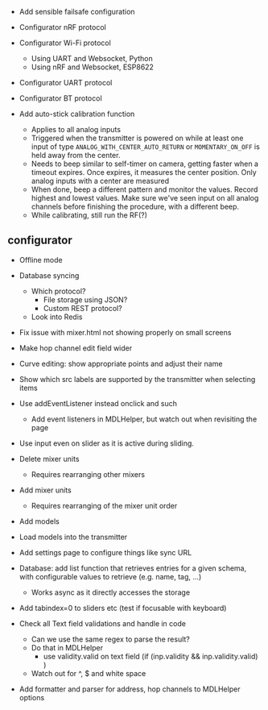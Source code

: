 - Add sensible failsafe configuration

- Configurator nRF protocol
- Configurator Wi-Fi protocol
  - Using UART and Websocket, Python
  - Using nRF and Websocket, ESP8622
- Configurator UART protocol
- Configurator BT protocol

- Add auto-stick calibration function
    - Applies to all analog inputs
    - Triggered when the transmitter is powered on while at least one input
      of type `ANALOG_WITH_CENTER_AUTO_RETURN` or `MOMENTARY_ON_OFF` is
      held away from the center.
    - Needs to beep similar to self-timer on camera, getting faster when a
      timeout expires. Once expires, it measures the center position.
      Only analog inputs with a center are measured
    - When done, beep a different pattern and monitor the values. Record highest
      and lowest values. Make sure we've seen input on all analog channels
      before finishing the procedure, with a different beep.
    - While calibrating, still run the RF(?)


## configurator
- Offline mode
- Database syncing
  - Which protocol?
    - File storage using JSON?
    - Custom REST protocol?
  - Look into Redis

- Fix issue with mixer.html not showing properly on small screens
- Make hop channel edit field wider

- Curve editing: show appropriate points and adjust their name

- Show which src labels are supported by the transmitter when selecting items

- Use addEventListener instead onclick and such
  - Add event listeners in MDLHelper, but watch out when revisiting the page
- Use input even on slider as it is active during sliding.

- Delete mixer units
  - Requires rearranging other mixers
- Add mixer units
  - Requires rearranging of the mixer unit order
- Add models
- Load models into the transmitter
- Add settings page to configure things like sync URL

- Database: add list function that retrieves entries for a given schema, with
  configurable values to  retrieve (e.g. name, tag, ...)
  - Works async as it directly accesses the storage

- Add tabindex=0 to sliders etc (test if focusable with keyboard)

- Check all Text field validations and handle in code
  - Can we use the same regex to parse the result?
  - Do that in MDLHelper
    - use validity.valid on text field (if (inp.validity && inp.validity.valid) )
  - Watch out for ^, $ and white space

- Add formatter and parser for address, hop channels to MDLHelper options